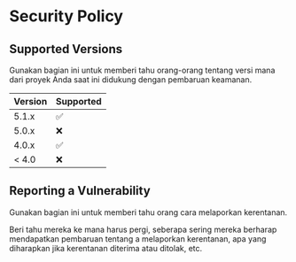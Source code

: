 # Security Policy

## Supported Versions

Gunakan bagian ini untuk memberi tahu orang-orang tentang versi mana dari proyek Anda
saat ini didukung dengan pembaruan keamanan.

| Version | Supported          |
| ------- | ------------------ |
| 5.1.x   | :white_check_mark: |
| 5.0.x   | :x:                |
| 4.0.x   | :white_check_mark: |
| < 4.0   | :x:                |

## Reporting a Vulnerability

Gunakan bagian ini untuk memberi tahu orang cara melaporkan kerentanan.

Beri tahu mereka ke mana harus pergi, seberapa sering mereka berharap mendapatkan pembaruan tentang a
melaporkan kerentanan, apa yang diharapkan jika kerentanan diterima atau
ditolak, etc.

